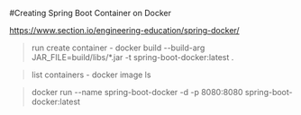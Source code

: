 #Creating Spring Boot Container on Docker

https://www.section.io/engineering-education/spring-docker/

> run create container - 
> docker build --build-arg JAR_FILE=build/libs/\*.jar -t spring-boot-docker:latest .

> list containers - docker image ls

> docker run --name spring-boot-docker -d -p 8080:8080 spring-boot-docker:latest